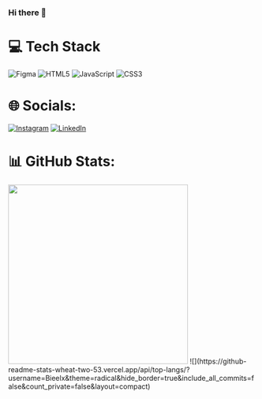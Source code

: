 ### Hi there 👋

<!--
**Bieelx/Bieelx** is a ✨ _special_ ✨ repository because its `README.md` (this file) appears on your GitHub profile.

Here are some ideas to get you started:

- 🔭 I’m currently working on ...
- 🌱 I’m currently learning ...
- 👯 I’m looking to collaborate on ...
- 🤔 I’m looking for help with ...
- 💬 Ask me about ...
- 📫 How to reach me: ...
- 😄 Pronouns: ...
- ⚡ Fun fact: ...
-->

# 💻 Tech Stack
![Figma](https://img.shields.io/badge/figma-%23F24E1E.svg?style=for-the-badge&logo=figma&logoColor=white) ![HTML5](https://img.shields.io/badge/html5-%23E34F26.svg?style=for-the-badge&logo=html5&logoColor=white) ![JavaScript](https://img.shields.io/badge/javascript-%23323330.svg?style=for-the-badge&logo=javascript&logoColor=%23F7DF1E) ![CSS3](https://img.shields.io/badge/css3-%231572B6.svg?style=for-the-badge&logo=css3&logoColor=white)

# 🌐 Socials:
[![Instagram](https://img.shields.io/badge/Instagram-%23E4405F.svg?logo=Instagram&logoColor=white)]((https://www.instagram.com/ibagriel/)) [![LinkedIn](https://img.shields.io/badge/LinkedIn-%230077B5.svg?logo=linkedin&logoColor=white)](https://www.linkedin.com/in/gabriel-deoliveira-araujo/)

# 📊 GitHub Stats:

<img src="https://github-readme-stats-wheat-two-53.vercel.app/api?username=Bieelx&theme=radicaln&hide_border=true&include_all_commits=false&count_private=false"  width="364px" />
![](https://github-readme-stats-wheat-two-53.vercel.app/api/top-langs/?username=Bieelx&theme=radical&hide_border=true&include_all_commits=false&count_private=false&layout=compact)













